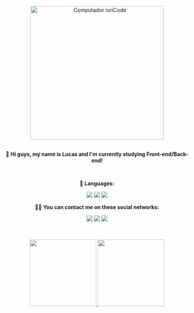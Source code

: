 <div align="center">
<img src="https://raw.githubusercontent.com/MicaelliMedeiros/micaellimedeiros/master/image/computer-illustration.png" min-width="400px" max-width="400px" width="360px" align="center" alt="Computador iuriCode">
</div>
<br>
<p align="center"> 
  👋 <strong> Hi guys, my name is Lucas and I'm currently studying Front-end/Back-end! </strong>
</p>
<br>
<p align="center">
  🦄 <strong> Languages: </strong>
  <p align="center">
  <img src="https://img.shields.io/badge/HTML5-E34F26?style=for-the-badge&logo=html5&logoColor=white">
  <img src="https://img.shields.io/badge/CSS3-1572B6?style=for-the-badge&logo=css3&logoColor=white">
  <img src="https://img.shields.io/badge/JavaScript-323330?style=for-the-badge&logo=javascript&logoColor=F7DF1E">
  </p>
</p>

<p align="center">
  ✍🏼 <strong> You can contact me on these social networks: </strong>
</p>

<p align="center">
  <a href="mailto:lucassantos1662@gmail.com" alt="Gmail">
  <img src="https://img.shields.io/badge/Gmail-D14836?style=for-the-badge&logo=gmail&logoColor=white" /></a>

  <a href="https://www.linkedin.com/in/lucas-damasceno07/" alt="Linkedin">
  <img src="https://img.shields.io/badge/LinkedIn-0077B5?style=for-the-badge&logo=linkedin&logoColor=white" /></a>

  <a href="https://www.instagram.com/showlucas_/" alt="Instagram">
  <img src="https://img.shields.io/badge/Instagram-E4405F?style=for-the-badge&logo=instagram&logoColor=white"/></a>
</p>  

##

<br>
<div align="center">
  <a href="https://github.com/lucasds2">
  <img height="180em" src="https://github-readme-stats.vercel.app/api?username=lucasds2&show_icons=true&theme=tokyonight&include_all_commits=true&count_private=true"/>
  <img height="180em" src="https://github-readme-stats.vercel.app/api/top-langs/?username=lucasds2&layout=compact&langs_count=7&theme=tokyonight"/>
</div>
